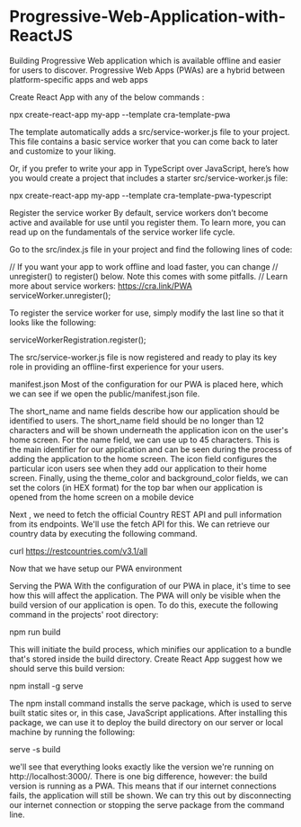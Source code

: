 # Progressive-Web-Application-with-ReactJS
Building Progressive Web application which is available offline and easier for users to discover. Progressive Web Apps (PWAs) are a hybrid between platform-specific apps and web apps

Create React App with any of the below commands :

npx create-react-app my-app --template cra-template-pwa

The template automatically adds a src/service-worker.js file to your project. This file contains a basic service worker that you can come back to later and customize to your liking.

Or, if you prefer to write your app in TypeScript over JavaScript, here’s how you would create a project that includes a starter src/service-worker.js file:

npx create-react-app my-app --template cra-template-pwa-typescript

Register the service worker
By default, service workers don’t become active and available for use until you register them. To learn more, you can read up on the fundamentals of the service worker life cycle.

Go to the src/index.js file in your project and find the following lines of code:

// If you want your app to work offline and load faster, you can change
// unregister() to register() below. Note this comes with some pitfalls.
// Learn more about service workers: https://cra.link/PWA
serviceWorker.unregister();

To register the service worker for use, simply modify the last line so that it looks like the following:

serviceWorkerRegistration.register();

The src/service-worker.js file is now registered and ready to play its key role in providing an offline-first experience for your users.

manifest.json
Most of the configuration for our PWA is placed here, which we can see if we open the public/manifest.json file.

The short_name and name fields describe how our application should be identified to users.
The short_name field should be no longer than 12 characters and will be shown underneath the application icon on the user's home screen. For the name field, we can use up to 45 characters. This is the main identifier for our application and can be seen during the process of adding the application to the home screen.
The icon field configures the particular icon users see when they add our application to their home screen.
Finally, using the theme_color and background_color fields, we can set the colors (in HEX format) for the top bar when our application is opened from the home screen on a mobile device

Next , we need to fetch the official Country REST API and pull information from its endpoints. We'll use the fetch API for this. We can retrieve our country data by executing the following command.

curl https://restcountries.com/v3.1/all

Now that we have setup our PWA environment

Serving the PWA
With the configuration of our PWA in place, it's time to see how this will affect the application.
The PWA will only be visible when the build version of our application is open. To do this, execute the following command in the projects' root directory:

npm run build

This will initiate the build process, which minifies our application to a bundle that's stored inside the build directory. Create React App suggest how we should serve this build version:

npm install -g serve

The npm install command installs the serve package, which is used to serve built static sites or, in this case, JavaScript applications. After installing this package, we can use it to deploy the build directory on our server or local machine by running the following:

serve -s build

we'll see that everything looks exactly like the version we're running on http://localhost:3000/. There is one big difference, however: the build version is running as a PWA. This means that if our internet connections fails, the application will still be shown. We can try this out by disconnecting our internet connection or stopping the serve package from the command line.





